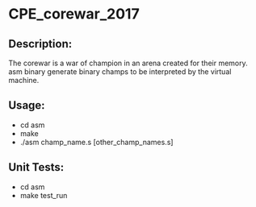 # CPE_corewar_2017


## Description:
  The corewar is a war of champion in an arena created for their memory.
  asm binary generate binary champs to be interpreted by the virtual machine.

## Usage: 
  - cd asm
  - make
  - ./asm champ_name.s [other_champ_names.s]
  
## Unit Tests:
  - cd asm
  - make test_run

